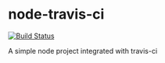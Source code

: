 # node-travis-ci

[![Build Status](https://travis-ci.org/iwilliam317/node-travis-ci.svg?branch=master)](https://travis-ci.org/iwilliam317/node-travis-ci)

A simple node project integrated with travis-ci
